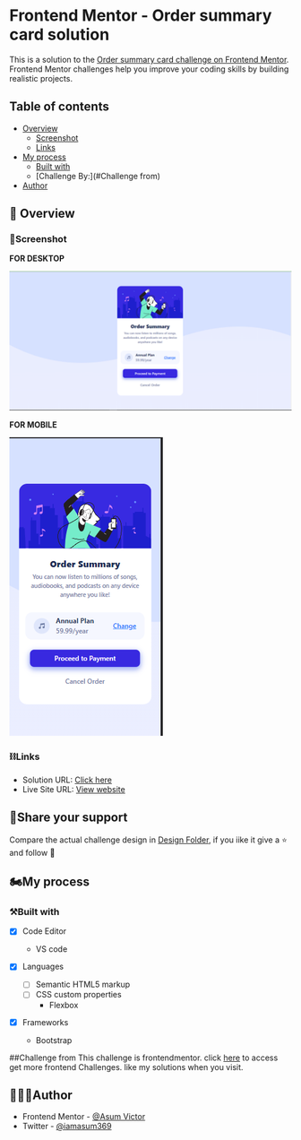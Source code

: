 

# Frontend Mentor - Order summary card solution

This is a solution to the [Order summary card challenge on Frontend Mentor](https://www.frontendmentor.io/challenges/order-summary-component-QlPmajDUj). Frontend Mentor challenges help you improve your coding skills by building realistic projects. 


## Table of contents

- [Overview](#overview)
  - [Screenshot](#screenshot)
  - [Links](#links)
- [My process](#my-process)
  - [Built with](#built-with)
  - [Challenge By:](#Challenge from)
- [Author](#author)


## 🚀 Overview

### 📸Screenshot

**FOR DESKTOP**

![](Screenshot/screenshot-desktop.PNG)

**FOR MOBILE**

![](Screenshot/screenshot-mobile.PNG)

### ⛓Links

- Solution URL: [Click here](https://github.com/AsumVictor/order-summary-card)
- Live Site URL: [View website](https://asumvictor.github.io/order-summary-card/)

## 🖤Share your support
Compare the actual challenge design in [Design Folder](design/), if you iike it give a ⭐ and follow 🥰 

## 🏍My process

### ⚒Built with
- [x] Code Editor
    - VS code

- [x] Languages  
   - [ ] Semantic HTML5 markup
   - [ ] CSS custom properties
       - Flexbox

- [x] Frameworks  
     - Bootstrap

##Challenge from
This challenge is frontendmentor. click [here](https://www.frontendmentor.io/profile/AsumVictor) to access get more frontend Challenges. like my solutions when you visit.

## 👨🏾‍💻Author

- Frontend Mentor - [@Asum Victor](https://www.frontendmentor.io/profile/AsumVictor)
- Twitter - [@iamasum369](https://www.twitter.com/iamasum369)

